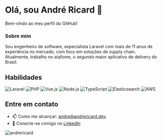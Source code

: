 # Olá, sou André Ricard 👋

Bem-vindo ao meu perfil do GitHub!

### Sobre mim
Sou engenheiro de software, especialista Laravel com mais de 11 anos de experiência no mercado, com foco em soluções de supply chain. Atualmente, trabalho no aiqfome, o segundo maior aplicativo de delivery do Brasil.

## Habilidades
![Laravel](https://img.shields.io/badge/-Laravel-FF2D20?style=for-the-badge&logo=laravel&logoColor=white)
![PHP](https://img.shields.io/badge/-PHP-777BB4?style=for-the-badge&logo=php&logoColor=white)
![Vue.js](https://img.shields.io/badge/-Vue.js-4FC08D?style=for-the-badge&logo=vuedotjs&logoColor=white)
![Node.js](https://img.shields.io/badge/-Node.js-339933?style=for-the-badge&logo=nodedotjs&logoColor=white)
![TypeScript](https://img.shields.io/badge/-TypeScript-3178C6?style=for-the-badge&logo=typescript&logoColor=white)
![Elasticsearch](https://img.shields.io/badge/-Elasticsearch-005571?style=for-the-badge&logo=elasticsearch&logoColor=white)
![AWS](https://img.shields.io/badge/-AWS-232F3E?style=for-the-badge&logo=amazonaws&logoColor=white)

## Entre em contato
- 📫 Como me alcançar: andre@andrericard.dev
- 💼 Conecte-se comigo no [LinkedIn](https://www.linkedin.com/in/andrericard/)

![andrericard](https://github-readme-stats.vercel.app/api?username=andrericard&show_icons=true&theme=tokyonight)
